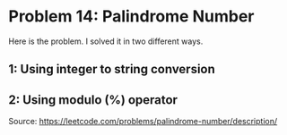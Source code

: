 # Problem 14: Palindrome Number
Here is the problem. I solved it in two different ways.
## 1: Using integer to string conversion
## 2: Using modulo (%) operator

Source: https://leetcode.com/problems/palindrome-number/description/









